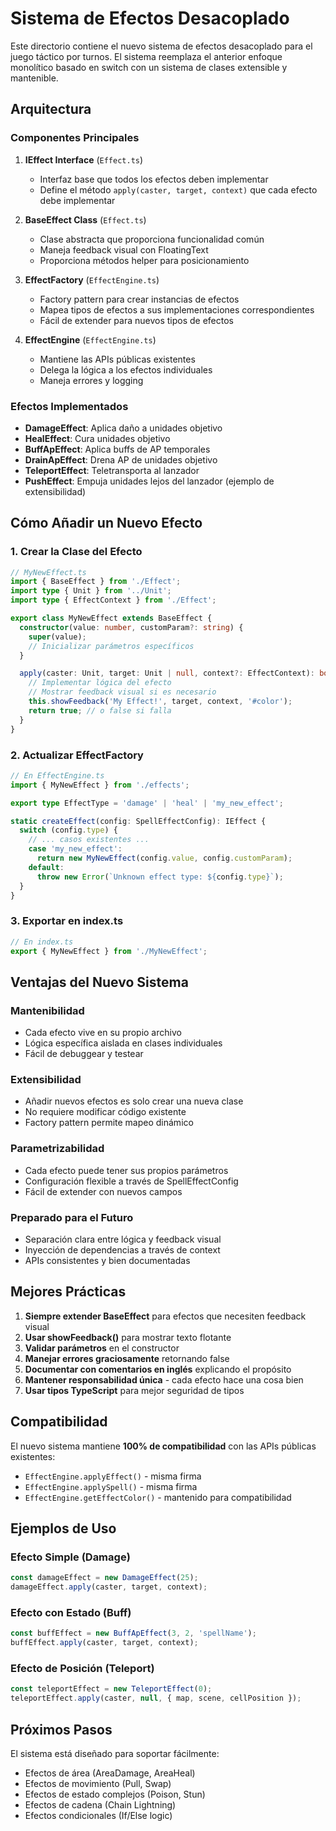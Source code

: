 # Sistema de Efectos Desacoplado

Este directorio contiene el nuevo sistema de efectos desacoplado para el juego táctico por turnos. El sistema reemplaza el anterior enfoque monolítico basado en switch con un sistema de clases extensible y mantenible.

## Arquitectura

### Componentes Principales

1. **IEffect Interface** (`Effect.ts`)
   - Interfaz base que todos los efectos deben implementar
   - Define el método `apply(caster, target, context)` que cada efecto debe implementar

2. **BaseEffect Class** (`Effect.ts`)
   - Clase abstracta que proporciona funcionalidad común
   - Maneja feedback visual con FloatingText
   - Proporciona métodos helper para posicionamiento

3. **EffectFactory** (`EffectEngine.ts`)
   - Factory pattern para crear instancias de efectos
   - Mapea tipos de efectos a sus implementaciones correspondientes
   - Fácil de extender para nuevos tipos de efectos

4. **EffectEngine** (`EffectEngine.ts`)
   - Mantiene las APIs públicas existentes
   - Delega la lógica a los efectos individuales
   - Maneja errores y logging

### Efectos Implementados

- **DamageEffect**: Aplica daño a unidades objetivo
- **HealEffect**: Cura unidades objetivo
- **BuffApEffect**: Aplica buffs de AP temporales
- **DrainApEffect**: Drena AP de unidades objetivo
- **TeleportEffect**: Teletransporta al lanzador
- **PushEffect**: Empuja unidades lejos del lanzador (ejemplo de extensibilidad)

## Cómo Añadir un Nuevo Efecto

### 1. Crear la Clase del Efecto

```typescript
// MyNewEffect.ts
import { BaseEffect } from './Effect';
import type { Unit } from '../Unit';
import type { EffectContext } from './Effect';

export class MyNewEffect extends BaseEffect {
  constructor(value: number, customParam?: string) {
    super(value);
    // Inicializar parámetros específicos
  }

  apply(caster: Unit, target: Unit | null, context?: EffectContext): boolean {
    // Implementar lógica del efecto
    // Mostrar feedback visual si es necesario
    this.showFeedback('My Effect!', target, context, '#color');
    return true; // o false si falla
  }
}
```

### 2. Actualizar EffectFactory

```typescript
// En EffectEngine.ts
import { MyNewEffect } from './effects';

export type EffectType = 'damage' | 'heal' | 'my_new_effect';

static createEffect(config: SpellEffectConfig): IEffect {
  switch (config.type) {
    // ... casos existentes ...
    case 'my_new_effect':
      return new MyNewEffect(config.value, config.customParam);
    default:
      throw new Error(`Unknown effect type: ${config.type}`);
  }
}
```

### 3. Exportar en index.ts

```typescript
// En index.ts
export { MyNewEffect } from './MyNewEffect';
```

## Ventajas del Nuevo Sistema

### Mantenibilidad
- Cada efecto vive en su propio archivo
- Lógica específica aislada en clases individuales
- Fácil de debuggear y testear

### Extensibilidad
- Añadir nuevos efectos es solo crear una nueva clase
- No requiere modificar código existente
- Factory pattern permite mapeo dinámico

### Parametrizabilidad
- Cada efecto puede tener sus propios parámetros
- Configuración flexible a través de SpellEffectConfig
- Fácil de extender con nuevos campos

### Preparado para el Futuro
- Separación clara entre lógica y feedback visual
- Inyección de dependencias a través de context
- APIs consistentes y bien documentadas

## Mejores Prácticas

1. **Siempre extender BaseEffect** para efectos que necesiten feedback visual
2. **Usar showFeedback()** para mostrar texto flotante
3. **Validar parámetros** en el constructor
4. **Manejar errores graciosamente** retornando false
5. **Documentar con comentarios en inglés** explicando el propósito
6. **Mantener responsabilidad única** - cada efecto hace una cosa bien
7. **Usar tipos TypeScript** para mejor seguridad de tipos

## Compatibilidad

El nuevo sistema mantiene **100% de compatibilidad** con las APIs públicas existentes:
- `EffectEngine.applyEffect()` - misma firma
- `EffectEngine.applySpell()` - misma firma
- `EffectEngine.getEffectColor()` - mantenido para compatibilidad

## Ejemplos de Uso

### Efecto Simple (Damage)
```typescript
const damageEffect = new DamageEffect(25);
damageEffect.apply(caster, target, context);
```

### Efecto con Estado (Buff)
```typescript
const buffEffect = new BuffApEffect(3, 2, 'spellName');
buffEffect.apply(caster, target, context);
```

### Efecto de Posición (Teleport)
```typescript
const teleportEffect = new TeleportEffect(0);
teleportEffect.apply(caster, null, { map, scene, cellPosition });
```

## Próximos Pasos

El sistema está diseñado para soportar fácilmente:
- Efectos de área (AreaDamage, AreaHeal)
- Efectos de movimiento (Pull, Swap)
- Efectos de estado complejos (Poison, Stun)
- Efectos de cadena (Chain Lightning)
- Efectos condicionales (If/Else logic) 